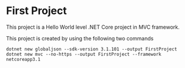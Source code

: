 # First Project

This project is a Hello World level .NET Core project in MVC framework.

This project is created by using the following two commands

	dotnet new globaljson --sdk-version 3.1.101 --output FirstProject
	dotnet new mvc --no-https --output FirstProject --framework netcoreapp3.1
